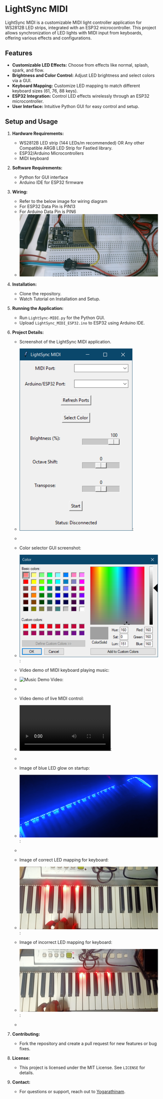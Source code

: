 # LightSync MIDI

LightSync MIDI is a customizable MIDI light controller application for WS2812B LED strips, integrated with an ESP32 microcontroller. This project allows synchronization of LED lights with MIDI input from keyboards, offering various effects and configurations.

## Features

- **Customizable LED Effects:** Choose from effects like normal, splash, spark, and flow.
- **Brightness and Color Control:** Adjust LED brightness and select colors via a GUI.
- **Keyboard Mapping:** Customize LED mapping to match different keyboard sizes (61, 76, 88 keys).
- **ESP32 Integration:** Control LED effects wirelessly through an ESP32 microcontroller.
- **User Interface:** Intuitive Python GUI for easy control and setup.

## Setup and Usage

1. **Hardware Requirements:**
   - WS2812B LED strip (144 LEDs/m recommended) OR Any other Compatible ARGB LED Strip for Fastled library.
   - ESP32/Arduino Microcontrollers 
   - MIDI keyboard

2. **Software Requirements:**
   - Python for GUI interface
   - Arduino IDE for ESP32 firmware

3. **Wiring:**
   - Refer to the below image for wiring diagram
   - For ESP32 Data Pin is PIN13
   - For Arduino Data Pin is PIN6
   -  ![Wiring Diagram](media/esp32wiringdiagram.jpg)
  
     
4. **Installation:**
   - Clone the repository.
   - Watch Tutorial on Installation and Setup.

5. **Running the Application:**
   - Run `LightSync-MIDI.py` for the Python GUI.
   - Upload `LightSync_MIDI_ESP32.ino` to ESP32 using Arduino IDE.

6. **Project Details:**
   - Screenshot of the LightSync MIDI application.
   - ![Application Screenshot](media/application.PNG):
   - 
   -  Color selector GUI screenshot:
   - ![Color Selector Screenshot](media/colorselector.PNG):
  
   - Video demo of MIDI keyboard playing music:
   - ![Music Demo Video](https://drive.google.com/file/d/1_V3cptpd3Wpp9s43U3nNAnm5pTAUmZtn/view?usp=drive_link):
   - 
   - Video demo of live MIDI control:
   - ![Live Control Video Demo](media/livecontrolvideodemo.mp4):
   - 
   - Image of blue LED glow on startup:
   - ![Blue LED Glow Image](media/poweronblueledglow.jpg):
   - 
   -  Image of correct LED mapping for keyboard:
   - ![Keyboard Mapping Image](media/rightmappingkeyboardimage.jpg):
   
   -  Image of incorrect LED mapping for keyboard:
   - ![Wrong Mapping Image](media/wrongmappingkeyboardimage.jpg):
  
   - 

7. **Contributing:**
   - Fork the repository and create a pull request for new features or bug fixes.

8. **License:**
   - This project is licensed under the MIT License. See `LICENSE` for details.

9. **Contact:**
   - For questions or support, reach out to [Yogarathinam](https://github.com/Yogarathinam).
